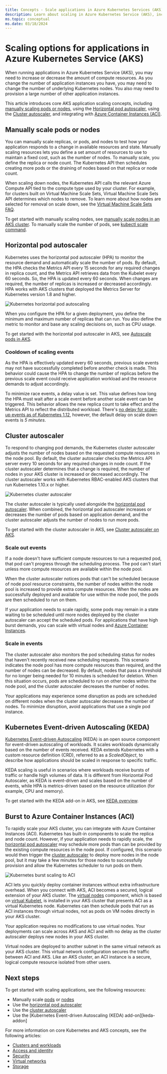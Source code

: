 ```yaml
---
title: Concepts - Scale applications in Azure Kubernetes Services (AKS)
description: Learn about scaling in Azure Kubernetes Service (AKS), including the horizontal pod autoscaler, cluster autoscaler, and Azure Container Instances.
ms.topic: conceptual
ms.date: 03/18/2024
---
```


# Scaling options for applications in Azure Kubernetes Service (AKS)

When running applications in Azure Kubernetes Service (AKS), you may need to increase or decrease the amount of compute resources. As you change the number of application instances you have, you may need to change the number of underlying Kubernetes nodes. You also may need to provision a large number of other application instances.

This article introduces core AKS application scaling concepts, including [manually scaling pods or nodes](#manually-scale-pods-or-nodes), using the [Horizontal pod autoscaler](#horizontal-pod-autoscaler), using the [Cluster autoscaler](#cluster-autoscaler), and integrating with [Azure Container Instances (ACI)](#burst-to-azure-container-instances-aci).

## Manually scale pods or nodes

You can manually scale replicas, or pods, and nodes to test how your application responds to a change in available resources and state. Manually scaling resources lets you define a set amount of resources to use to maintain a fixed cost, such as the number of nodes. To manually scale, you define the replica or node count. The Kubernetes API then schedules creating more pods or the draining of nodes based on that replica or node count.

When scaling down nodes, the Kubernetes API calls the relevant Azure Compute API tied to the compute type used by your cluster. For example, for clusters built on Virtual Machine Scale Sets, Virtual Machine Scale Sets API determines which nodes to remove. To learn more about how nodes are selected for removal on scale down, see the [Virtual Machine Scale Sets FAQ](../virtual-machine-scale-sets/virtual-machine-scale-sets-faq.yml#if-i-reduce-my-scale-set-capacity-from-20-to-15--which-vms-are-removed-).

To get started with manually scaling nodes, see [manually scale nodes in an AKS cluster][aks-nodes-scale]. To manually scale the number of pods, see [kubectl scale command][kubectl-scale-reference].

## Horizontal pod autoscaler

Kubernetes uses the horizontal pod autoscaler (HPA) to monitor the resource demand and automatically scale the number of pods. By default, the HPA checks the Metrics API every 15 seconds for any required changes in replica count, and the Metrics API retrieves data from the Kubelet every 60 seconds. So, the HPA is updated every 60 seconds. When changes are required, the number of replicas is increased or decreased accordingly. HPA works with AKS clusters that deployed the Metrics Server for Kubernetes version 1.8 and higher.

![Kubernetes horizontal pod autoscaling](media/concepts-scale/horizontal-pod-autoscaling.png)

When you configure the HPA for a given deployment, you define the minimum and maximum number of replicas that can run. You also define the metric to monitor and base any scaling decisions on, such as CPU usage.

To get started with the horizontal pod autoscaler in AKS, see [Autoscale pods in AKS][aks-hpa].

### Cooldown of scaling events

As the HPA is effectively updated every 60 seconds, previous scale events may not have successfully completed before another check is made. This behavior could cause the HPA to change the number of replicas before the previous scale event could receive application workload and the resource demands to adjust accordingly.

To minimize race events, a delay value is set. This value defines how long the HPA must wait after a scale event before another scale event can be triggered. This behavior allows the new replica count to take effect and the Metrics API to reflect the distributed workload. There's [no delay for scale-up events as of Kubernetes 1.12](https://kubernetes.io/docs/tasks/run-application/horizontal-pod-autoscale/#support-for-cooldown-delay), however, the default delay on scale down events is *5 minutes*.

## Cluster autoscaler

To respond to changing pod demands, the Kubernetes cluster autoscaler adjusts the number of nodes based on the requested compute resources in the node pool. By default, the cluster autoscaler checks the Metrics API server every 10 seconds for any required changes in node count. If the cluster autoscaler determines that a change is required, the number of nodes in your AKS cluster is increased or decreased accordingly. The cluster autoscaler works with Kubernetes RBAC-enabled AKS clusters that run Kubernetes 1.10.x or higher.

![Kubernetes cluster autoscaler](media/concepts-scale/cluster-autoscaler.png)

The cluster autoscaler is typically used alongside the [horizontal pod autoscaler](#horizontal-pod-autoscaler). When combined, the horizontal pod autoscaler increases or decreases the number of pods based on application demand, and the cluster autoscaler adjusts the number of nodes to run more pods.

To get started with the cluster autoscaler in AKS, see [Cluster autoscaler on AKS][aks-cluster-autoscaler].

### Scale out events

If a node doesn't have sufficient compute resources to run a requested pod, that pod can't progress through the scheduling process. The pod can't start unless more compute resources are available within the node pool.

When the cluster autoscaler notices pods that can't be scheduled because of node pool resource constraints, the number of nodes within the node pool is increased to provide extra compute resources. When the nodes are successfully deployed and available for use within the node pool, the pods are then scheduled to run on them.

If your application needs to scale rapidly, some pods may remain in a state waiting to be scheduled until more nodes deployed by the cluster autoscaler can accept the scheduled pods. For applications that have high burst demands, you can scale with virtual nodes and [Azure Container Instances](#burst-to-azure-container-instances-aci).

### Scale in events

The cluster autoscaler also monitors the pod scheduling status for nodes that haven't recently received new scheduling requests. This scenario indicates the node pool has more compute resources than required, and the number of nodes can be decreased. By default, nodes that pass a threshold for no longer being needed for 10 minutes is scheduled for deletion. When this situation occurs, pods are scheduled to run on other nodes within the node pool, and the cluster autoscaler decreases the number of nodes.

Your applications may experience some disruption as pods are scheduled on different nodes when the cluster autoscaler decreases the number of nodes. To minimize disruption, avoid applications that use a single pod instance.

## Kubernetes Event-driven Autoscaling (KEDA)

[Kubernetes Event-driven Autoscaling][keda-official-documentation] (KEDA) is an open source component for event-driven autoscaling of workloads. It scales workloads dynamically based on the number of events received. KEDA extends Kubernetes with a custom resource definition (CRD), referred to as a *ScaledObject*, to describe how applications should be scaled in response to specific traffic.

KEDA scaling is useful in scenarios where workloads receive bursts of traffic or handle high volumes of data. It is different from Horizontal Pod Autoscaler, as KEDA is event-driven and scales based on the number of events, while HPA is metrics-driven based on the resource utilization (for example, CPU and memory).

To get started with the KEDA add-on in AKS, see [KEDA overview][keda-overview].

## Burst to Azure Container Instances (ACI)

To rapidly scale your AKS cluster, you can integrate with Azure Container Instances (ACI). Kubernetes has built-in components to scale the replica and node count. However, if your application needs to rapidly scale, the [horizontal pod autoscaler](#horizontal-pod-autoscaler) may schedule more pods than can be provided by the existing compute resources in the node pool. If configured, this scenario would then trigger the [cluster autoscaler](#cluster-autoscaler) to deploy more nodes in the node pool, but it may take a few minutes for those nodes to successfully provision and allow the Kubernetes scheduler to run pods on them.

![Kubernetes burst scaling to ACI](media/concepts-scale/burst-scaling.png)

ACI lets you quickly deploy container instances without extra infrastructure overhead. When you connect with AKS, ACI becomes a secured, logical extension of your AKS cluster. The [virtual nodes][virtual-nodes-cli] component, which is based on [virtual Kubelet][virtual-kubelet], is installed in your AKS cluster that presents ACI as a virtual Kubernetes node. Kubernetes can then schedule pods that run as ACI instances through virtual nodes, not as pods on VM nodes directly in your AKS cluster.

Your application requires no modifications to use virtual nodes. Your deployments can scale across AKS and ACI and with no delay as the cluster autoscaler deploys new nodes in your AKS cluster.

Virtual nodes are deployed to another subnet in the same virtual network as your AKS cluster. This virtual network configuration secures the traffic between ACI and AKS. Like an AKS cluster, an ACI instance is a secure, logical compute resource isolated from other users.

## Next steps

To get started with scaling applications, see the following resources:

- Manually scale [pods][kubectl-scale-reference] or [nodes][aks-manually-scale-nodes]
- Use the [horizontal pod autoscaler][aks-hpa]
- Use the [cluster autoscaler][aks-cluster-autoscaler]
- Use the [Kubernetes Event-driven Autoscaling (KEDA) add-on][keda-addon]

For more information on core Kubernetes and AKS concepts, see the following articles:

- [Clusters and workloads][aks-concepts-clusters-workloads]
- [Access and identity][aks-concepts-identity]
- [Security][aks-concepts-security]
- [Virtual networks][aks-concepts-network]
- [Storage][aks-concepts-storage]

<!-- LINKS - external -->
[virtual-kubelet]: https://virtual-kubelet.io/
[kubectl-scale-reference]: https://kubernetes.io/docs/reference/kubectl/generated/kubectl_scale/
[keda-official-documentation]: https://keda.sh/docs/2.13/concepts/

<!-- LINKS - internal -->
[aks-hpa]: tutorial-kubernetes-scale.md#autoscale-pods
[aks-nodes-scale]: scale-cluster.md
[aks-manually-scale-nodes]: scale-cluster.md
[aks-cluster-autoscaler]: ./cluster-autoscaler.md
[aks-concepts-clusters-workloads]: concepts-clusters-workloads.md
[aks-concepts-security]: concepts-security.md
[aks-concepts-storage]: concepts-storage.md
[aks-concepts-identity]: concepts-identity.md
[aks-concepts-network]: concepts-network.md
[virtual-nodes-cli]: virtual-nodes-cli.md
[keda-overview]: keda-about.md
